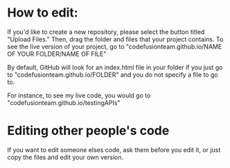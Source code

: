 # How to edit:

If you'd like to create a new repository, please select the button titled "Upload Files."  Then, drag the folder and files that your project contains.  To see the live version of your project, go to "codefusionteam.github.io/NAME OF YOUR FOLDER/NAME OF FILE"  

By default, GitHub will look for an index.html file in your folder if you just go to "codefusionteam.github.io/FOLDER" and you do not specify a file to go to.

For instance, to see my live code, you would go to "codefusionteam.github.io/testingAPIs"

# Editing other people's code

If you want to edit someone elses code, ask them before you edit it, or just copy the files and edit your own version.
